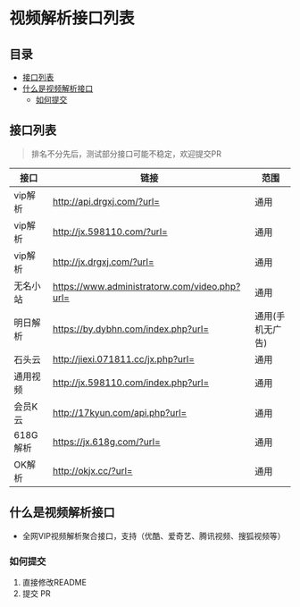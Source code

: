 # 视频解析接口列表

## 目录

- [接口列表](#接口列表)
- [什么是视频解析接口](#什么是视频解析接口)
  - [如何提交](#如何提交)

## 接口列表

> 排名不分先后，测试部分接口可能不稳定，欢迎提交PR

| 接口   | 链接                        | 范围                                |
| --------------------------------------------------------------------------------------------------------------- | ------------------------- | ---------------------------------  |
| vip解析               | http://api.drgxj.com/?url=                  | 通用                   |
| vip解析               | http://jx.598110.com/?url=        | 通用                             |
| vip解析               | http://jx.drgxj.com/?url=        | 通用                             |
| 无名小站               | https://www.administratorw.com/video.php?url=        | 通用                             |
| 明日解析               | https://by.dybhn.com/index.php?url=        | 通用(手机无广告)                             |
| 石头云               | http://jiexi.071811.cc/jx.php?url=        | 通用                         |
| 通用视频               | http://jx.598110.com/index.php?url=        | 通用                         |
| 会员K云               | http://17kyun.com/api.php?url=        | 通用                         |
| 618G解析               | https://jx.618g.com/?url=        | 通用                         |
| OK解析               | http://okjx.cc/?url=        | 通用                         |

## 什么是视频解析接口

- 全网VIP视频解析聚合接口，支持（优酷、爱奇艺、腾讯视频、搜狐视频等）


### 如何提交

1. 直接修改README
2. 提交 PR


